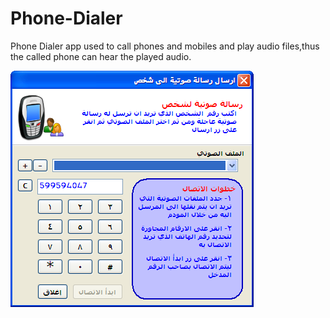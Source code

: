 # Phone-Dialer
Phone Dialer app used to call phones and mobiles and play audio files,thus the called phone can hear the played audio.

<img src='https://github.com/Ashrafnet/Phone-Dialer/blob/master/Help/callContact.PNG' />


